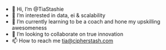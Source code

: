 - 👋 Hi, I’m @TiaStashie
- 👀 I’m interested in data, ei & scalability
- 🌱 I’m currently learning to be a coach and hone my upskilling awesomeness
- 💞️ I’m looking to collaborate on true innovation
- 📫 How to reach me tia@cipherstash.com

<!---
TiaStashie/TiaStashie is a ✨ special ✨ repository because its `README.md` (this file) appears on your GitHub profile.
You can click the Preview link to take a look at your changes.
--->
